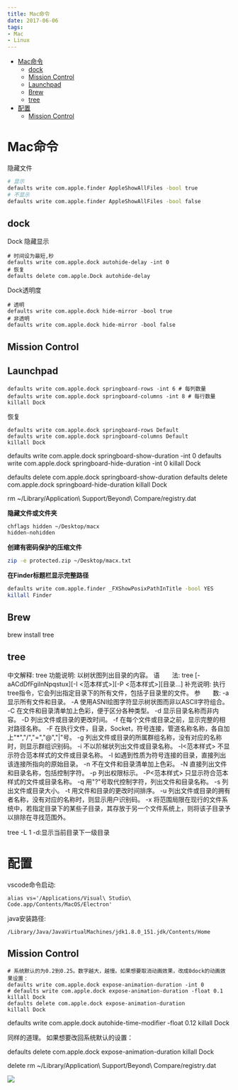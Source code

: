 ```yaml
---
title: Mac命令
date: 2017-06-06
tags:
- Mac
- Linux
---
```

<!-- TOC -->

- [Mac命令](#mac命令)
    - [dock](#dock)
    - [Mission Control](#mission-control)
    - [Launchpad](#launchpad)
    - [Brew](#brew)
    - [tree](#tree)
- [配置](#配置)
    - [Mission Control](#mission-control-1)

<!-- /TOC -->

# Mac命令

隐藏文件
```bash
# 显示
defaults write com.apple.finder AppleShowAllFiles -bool true
# 不显示
defaults write com.apple.finder AppleShowAllFiles -bool false
```

## dock

Dock 隐藏显示
```shell
# 时间设为最短,秒
defaults write com.apple.dock autohide-delay -int 0
# 恢复
defaults delete com.apple.Dock autohide-delay
```

Dock透明度
```shell
# 透明
defaults write com.apple.dock hide-mirror -bool true
# 非透明
defaults write com.apple.dock hide-mirror -bool false
```

## Mission Control


## Launchpad

```shell
defaults write com.apple.dock springboard-rows -int 6 # 每列数量
defaults write com.apple.dock springboard-columns -int 8 # 每行数量
killall Dock
```

恢复
```shell
defaults write com.apple.dock springboard-rows Default
defaults write com.apple.dock springboard-columns Default
killall Dock
```

defaults write com.apple.dock springboard-show-duration -int 0
defaults write com.apple.dock springboard-hide-duration -int 0
killall Dock

defaults delete com.apple.dock springboard-show-duration
defaults delete com.apple.dock springboard-hide-duration
killall Dock

rm ~/Library/Application\ Support/Beyond\ Compare/registry.dat

**隐藏文件或文件夹**

```bash
chflags hidden ~/Desktop/macx
hidden-nohidden
```

**创建有密码保护的压缩文件**


```bash
zip -e protected.zip ~/Desktop/macx.txt
```

**在Finder标题栏显示完整路径**

```bash
defaults write com.apple.finder _FXShowPosixPathInTitle -bool YES
killall Finder
```

## Brew

brew install tree


## tree
中文解释: tree
功能说明: 以树状图列出目录的内容。
语　　法: tree [-aACdDfFgilnNpqstux][-I <范本样式>][-P <范本样式>][目录...]
补充说明: 执行tree指令，它会列出指定目录下的所有文件，包括子目录里的文件。
参　　数: 
  -a   显示所有文件和目录。
  -A   使用ASNI绘图字符显示树状图而非以ASCII字符组合。
  -C   在文件和目录清单加上色彩，便于区分各种类型。
  -d   显示目录名称而非内容。
  -D   列出文件或目录的更改时间。
  -f   在每个文件或目录之前，显示完整的相对路径名称。
  -F   在执行文件，目录，Socket，符号连接，管道名称名称，各自加上"*","/","=","@","|"号。
  -g   列出文件或目录的所属群组名称，没有对应的名称时，则显示群组识别码。
  -i   不以阶梯状列出文件或目录名称。
  -I<范本样式>   不显示符合范本样式的文件或目录名称。
  -l   如遇到性质为符号连接的目录，直接列出该连接所指向的原始目录。
  -n   不在文件和目录清单加上色彩。
  -N   直接列出文件和目录名称，包括控制字符。
  -p   列出权限标示。
  -P<范本样式>   只显示符合范本样式的文件或目录名称。
  -q   用"?"号取代控制字符，列出文件和目录名称。
  -s   列出文件或目录大小。
  -t   用文件和目录的更改时间排序。
  -u   列出文件或目录的拥有者名称，没有对应的名称时，则显示用户识别码。
  -x   将范围局限在现行的文件系统中，若指定目录下的某些子目录，其存放于另一个文件系统上，则将该子目录予以排除在寻找范围外。


tree -L 1 -d:显示当前目录下一级目录



# 配置

vscode命令启动:

`alias vs='/Applications/Visual\ Studio\ Code.app/Contents/MacOS/Electron'`

java安装路径:

`/Library/Java/JavaVirtualMachines/jdk1.8.0_151.jdk/Contents/Home`

## Mission Control

```shell
# 系统默认的为0.2到0.25。数字越大，越慢。如果想要取消动画效果，改成0dock的动画效果设置：
defaults write com.apple.dock expose-animation-duration -int 0
# defaults write com.apple.dock expose-animation-duration -float 0.1
killall Dock
defaults delete com.apple.dock expose-animation-duration
killall Dock
```

defaults write com.apple.dock autohide-time-modifier -float 0.12
killall Dock

同样的道理。
如果想要改回系统默认的设置：

defaults delete com.apple.dock expose-animation-duration
killall Dock



delete
rm ~/Library/Application\ Support/Beyond\ Compare/registry.dat


[![](https://static.segmentfault.com/v-5b1df2a7/global/img/creativecommons-cc.svg)](https://creativecommons.org/licenses/by-nc-nd/4.0/)
